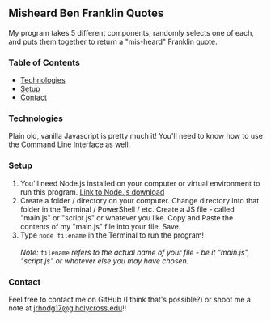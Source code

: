 ## Misheard Ben Franklin Quotes
My program takes 5 different components, randomly selects one of each, and puts them together to return a "mis-heard" Franklin quote.

### Table of Contents
- [Technologies](https://github.com/jrhodg17/javascript_project_1#technologies)
- [Setup](https://github.com/jrhodg17/javascript_project_1#setup)
- [Contact](https://github.com/jrhodg17/javascript_project_1#contact)

### Technologies
Plain old, vanilla Javascript is pretty much it! You'll need to know how to use the Command Line Interface as well.

### Setup 
1. You'll need Node.js installed on your computer or virtual environment to run this program. [Link to Node.js download](https://nodejs.org/en/ "Download Node.js")
2. Create a folder / directory on your computer. Change directory into that folder in the Terminal / PowerShell / etc. Create a JS file - called "main.js" or "script.js" or whatever you like. Copy and Paste the contents of my "main.js" file into your file. Save. 
3. Type ```node filename``` in the Terminal to run the program!<br><br>*Note:* ```filename``` *refers to the actual name of your file - be it "main.js", "script.js" or whatever else you may have chosen.*

### Contact
Feel free to contact me on GitHub (I think that's possible?) or shoot me a note at jrhodg17@g.holycross.edu!!
